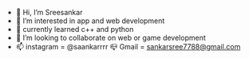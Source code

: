 - 👋 Hi, I’m Sreesankar
- 👀 I’m interested in app and web development
- 🌱 currently learned c++ and python
- 💞️ I’m looking to collaborate on web or game development
- 📫 instagram = @saankarrrr
  📪 Gmail = sankarsree7788@gmail.com

<!---
Sreesankar77/Sreesankar77 is a ✨ special ✨ repository because its `README.md` (this file) appears on your GitHub profile.
You can click the Preview link to take a look at your changes.
--->
